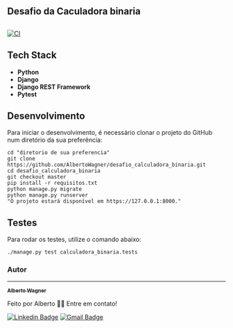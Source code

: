 ##  Desafio da Caculadora binaria

## 


[![CI](https://github.com/AlbertoWagner/desafio-backend/workflows/CI/badge.svg?event=push)](https://github.com/AlbertoWagner/desafio_calculadora_binaria.git)


## Tech Stack


* **Python**
* **Django**
* **Django REST Framework**
* **Pytest**

## Desenvolvimento

Para iniciar o desenvolvimento, é necessário clonar o projeto do GitHub num diretório da sua preferência:

```shell
cd "diretorio de sua preferencia"
git clone https://github.com/AlbertoWagner/desafio_calculadora_binaria.git
cd desafio_calculadora_binaria
git checkout master
pip install -r requisitos.txt
python manage.py migrate
python manage.py runserver
"O projeto estará disponível em https://127.0.0.1:8000."
```

## Testes

Para rodar os testes, utilize o comando abaixo:
```shell
./manage.py test calculadora_binaria.tests
```

### Autor
---

<a href="#">
 <sub><b>Alberto Wagner</b></sub></a> <a href="#" ></a>


Feito por Alberto 👋🏽 Entre em contato!

[![Linkedin Badge](https://img.shields.io/badge/-Alberto-blue?style=flat-square&logo=Linkedin&logoColor=white&link=https://www.linkedin.com/in/alberto-wagner-5571a3106/)](https://www.linkedin.com/in/alberto-wagner-5571a3106/) 
[![Gmail Badge](https://img.shields.io/badge/-albertow475@gmail.com-c14438?style=flat-square&logo=Gmail&logoColor=white&link=mailto:albertow475@gmail.com)](mailto:albertow475@gmail.com
)
